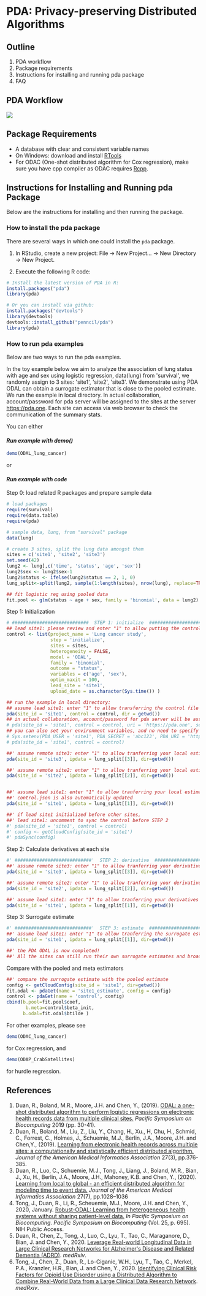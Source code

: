 PDA: Privacy-preserving Distributed Algorithms
==============================================


## Outline

1. PDA workflow
2. Package requirements
3. Instructions for installing and running pda package
4. FAQ


## PDA Workflow
![](Picture1.png)

## Package Requirements
- A database with clear and consistent variable names
- On Windows: download and install [RTools](http://cran.r-project.org/bin/windows/Rtools/) 
- For ODAC (One-shot distributed algorithm for Cox regression), make sure you have cpp compiler as ODAC requires [Rcpp](https://cran.r-project.org/web/packages/Rcpp/vignettes/Rcpp-FAQ.pdf).


## Instructions for Installing and Running pda Package

Below are the instructions for installing and then running the package.

### How to install the pda package
There are several ways in which one could install the `pda` package. 

1. In RStudio, create a new project: File -> New Project... -> New Directory -> New Project. 

2. Execute the following R code: 

```r
# Install the latest version of PDA in R:
install.packages("pda")
library(pda)

# Or you can install via github:
install.packages("devtools")
library(devtools)
devtools::install_github("penncil/pda")
library(pda)
```

### How to run pda examples

Below are two ways to run the pda examples. 

In the toy example below we aim to analyze the association of lung status with age and sex using logistic regression, data(lung) from 'survival', we randomly assign to 3 sites: 'site1', 'site2', 'site3'. We demonstrate using PDA ODAL can obtain a surrogate estimator that is close to the pooled estimate. We run the example in local directory. In actual collaboration, account/password for pda server will be assigned to the sites at the server https://pda.one. Each site can access via web browser to check the communication of the summary stats.

You can either 

#### *Run example with demo()*

```r
demo(ODAL_lung_cancer)
``` 
or
####  *Run example with code*

Step 0: load related R packages and prepare sample data

```r
# load packages
require(survival)
require(data.table)
require(pda)

# sample data, lung, from "survival" package
data(lung)

# create 3 sites, split the lung data amongst them
sites = c('site1', 'site2', 'site3')
set.seed(42)
lung2 <- lung[,c('time', 'status', 'age', 'sex')]
lung2$sex <- lung2$sex-1
lung2$status <- ifelse(lung2$status == 2, 1, 0)
lung_split<-split(lung2, sample(1:length(sites), nrow(lung), replace=TRUE))

## fit logistic reg using pooled data
fit.pool <- glm(status ~ age + sex, family = 'binomial', data = lung2)

``` 
Step 1: Initialization

```r
# ############################  STEP 1: initialize  ###############################
## lead site1: please review and enter "1" to allow putting the control file to the server
control <- list(project_name = 'Lung cancer study',
                step = 'initialize',
                sites = sites,
                heterogeneity = FALSE,
                model = 'ODAL',
                family = 'binomial',
                outcome = "status",
                variables = c('age', 'sex'),
                optim_maxit = 100,
                lead_site = 'site1',
                upload_date = as.character(Sys.time()) )

## run the example in local directory:
## assume lead site1: enter "1" to allow transferring the control file
pda(site_id = 'site1', control = control, dir = getwd())
## in actual collaboration, account/password for pda server will be assigned, thus:
# pda(site_id = 'site1', control = control, uri = 'https://pda.one', secret='abc123')
## you can also set your environment variables, and no need to specify them in pda:
# Sys.setenv(PDA_USER = 'site1', PDA_SECRET = 'abc123', PDA_URI = 'https://pda.one')
# pda(site_id = 'site1', control = control)

##' assume remote site3: enter "1" to allow tranferring your local estimate
pda(site_id = 'site3', ipdata = lung_split[[3]], dir=getwd())

##' assume remote site2: enter "1" to allow tranferring your local estimate
pda(site_id = 'site2', ipdata = lung_split[[2]], dir=getwd())


##' assume lead site1: enter "1" to allow tranferring your local estimate
##' control.json is also automatically updated
pda(site_id = 'site1', ipdata = lung_split[[1]], dir=getwd())

##' if lead site1 initialized before other sites,
##' lead site1: uncomment to sync the control before STEP 2
#' pda(site_id = 'site1', control = control)
#' config <- getCloudConfig(site_id = 'site1')
#' pdaSync(config)
``` 
Step 2: Calculate derivatives at each site

```r
#' ############################'  STEP 2: derivative  ###############################
##' assume remote site3: enter "1" to allow tranferring your derivatives
pda(site_id = 'site3', ipdata = lung_split[[3]], dir=getwd())

##' assume remote site2: enter "1" to allow tranferring your derivatives
pda(site_id = 'site2', ipdata = lung_split[[2]], dir=getwd())

##' assume lead site1: enter "1" to allow tranferring your derivatives
pda(site_id = 'site1', ipdata = lung_split[[1]], dir=getwd())
``` 
Step 3: Surrogate estimate

```r
#' ############################'  STEP 3: estimate  ###############################
##' assume lead site1: enter "1" to allow tranferring the surrogate estimate
pda(site_id = 'site1', ipdata = lung_split[[1]], dir=getwd())

##' the PDA ODAL is now completed!
##' All the sites can still run their own surrogate estimates and broadcast them.

``` 
Compare with the pooled and meta estimators

```r
##' compare the surrogate estimate with the pooled estimate
config <- getCloudConfig(site_id = 'site1', dir=getwd())
fit.odal <- pdaGet(name = 'site1_estimate', config = config)
control <- pdaGet(name = 'control', config)
cbind(b.pool=fit.pool$coef,
	   b.meta=control$beta_init,
      b.odal=fit.odal$btilde )

```

For other examples, please see 

```r
demo(ODAC_lung_cancer)
```
for Cox regression, and 
 
```r
demo(ODAP_CrabSatellites)
```
for hurdle regression.

## References
1. Duan, R., Boland, M.R., Moore, J.H. and Chen, Y., (2019). [ODAL: a one-shot distributed algorithm to perform logistic regressions on electronic health records data from multiple clinical sites.](https://psb.stanford.edu/psb-online/proceedings/psb19/duan.pdf) *Pacific Symposium on Biocomputing* 2019 (pp. 30-41).
2. Duan, R., Boland, M., Liu, Z., Liu, Y., Chang, H., Xu., H, Chu, H., Schmid, C., Forrest, C., Holmes, J., Schuemie, M.J., Berlin, J.A., Moore, J.H. and Chen,Y., (2019). [Learning from electronic health records across multiple sites: a computationally and statistically efficient distributed algorithm.](https://pubmed.ncbi.nlm.nih.gov/31816040/) *Journal of the American Medical Informatics Association* 27(3), pp.376-385.
3. Duan, R., Luo, C., Schuemie, M.J., Tong, J., Liang, J., Boland, M.R., Bian, J., Xu, H., Berlin, J.A., Moore, J.H., Mahoney, K.B. and Chen, Y., (2020). [Learning from local to global - an efficient distributed algorithm for modeling time to event data.](https://doi.org/10.1093/jamia/ocaa044) *Journal of the American Medical Informatics Association* 27(7), pp.1028–1036
4. Tong, J., Duan, R., Li, R., Scheuemie, M.J., Moore, J.H. and Chen, Y., 2020, January. [Robust-ODAL: Learning from heterogeneous health systems without sharing patient-level data.](https://www.worldscientific.com/doi/abs/10.1142/9789811215636_0061) *In Pacific Symposium on Biocomputing. Pacific Symposium on Biocomputing* (Vol. 25, p. 695). NIH Public Access.
5. Duan, R., Chen, Z., Tong, J., Luo, C., Lyu, T., Tao, C., Maraganore, D., Bian, J. and Chen, Y., 2020. [Leverage Real-world Longitudinal Data in Large Clinical Research Networks for Alzheimer's Disease and Related Dementia (ADRD)](https://www.medrxiv.org/content/10.1101/2020.08.03.20167619v1). *medRxiv*.
6. Tong, J., Chen, Z., Duan, R., Lo-Ciganic, W.H., Lyu, T., Tao, C., Merkel, P.A., Kranzler, H.R., Bian, J. and Chen, Y., 2020. [Identifying Clinical Risk Factors for Opioid Use Disorder using a Distributed Algorithm to Combine Real-World Data from a Large Clinical Data Research Network](https://www.medrxiv.org/content/10.1101/2020.08.16.20167577v1). *medRxiv*.


